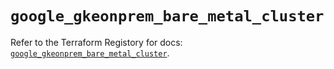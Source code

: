# `google_gkeonprem_bare_metal_cluster`

Refer to the Terraform Registory for docs: [`google_gkeonprem_bare_metal_cluster`](https://registry.terraform.io/providers/hashicorp/google-beta/4.77.0/docs/resources/google_gkeonprem_bare_metal_cluster).
